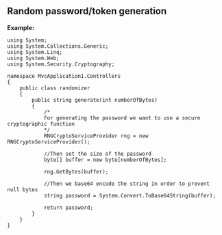 Random password/token generation
-------

**Example:**


	using System;
	using System.Collections.Generic;
	using System.Linq;
	using System.Web;
	using System.Security.Cryptography;

	namespace MvcApplication1.Controllers
	{
		public class randomizer
		{
			public string generate(int numberOfBytes)
			{
				/*
				For generating the password we want to use a secure cryptographic function
				*/
				RNGCryptoServiceProvider rng = new RNGCryptoServiceProvider();

				//Then set the size of the password
				byte[] buffer = new byte[numberOfBytes];

				rng.GetBytes(buffer);

				//Then we base64 encode the string in order to prevent null bytes
				string password = System.Convert.ToBase64String(buffer);

				return password;
			}
		}
	}

	
